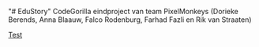 "# EduStory" 
CodeGorilla eindproject van team PixelMonkeys (Dorieke Berends, Anna Blaauw,  Falco Rodenburg, Farhad Fazli en Rik van Straaten)

<a href="DORIEKE.md">Test</a>